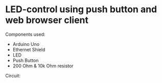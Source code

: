 # LED-control using push button and web browser client

Components used:
- Arduino Uno
- Ethernet Shield
- LED
- Push Button
- 200 Ohm & 10k Ohm resistor

Circuit:
